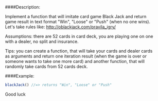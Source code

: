 ####Description:

Implement a function that will imitate card game Black Jack and return game result in text format "Win", "Loose"
or "Push" (when no one wins). Let's take rules like: http://oblackjack.com/pravila_igry/

Assumptions: there are 52 cards in card deck, you are playing one on one with a dealer, no split and insurance.

Tips: you can create a function, that will take your cards and dealer cards as arguments and return one iteration result
(when the game is over or someone wants to take one more card) and another function, that will randomly take cards from
52 cards deck.


####Example:

```js
blackJack() //=> returns "Win", "Loose" or "Push"
```

Good luck
